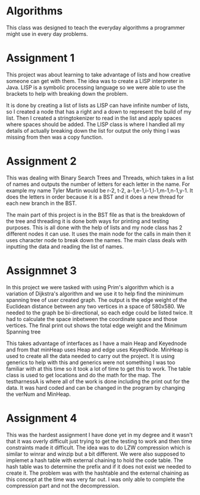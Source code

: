 # Algorithms
This class was designed to teach the everyday algorithms a programmer might use in every day problems. 


# Assignment 1
This project was about learning to take advantage of lists and how creative someone can get with them. The idea was to
create a LISP interpreter in Java. LISP is a symbolic processing language so we were able to use the brackets to help
with breaking down the problem. 

It is done by creating a list of lists as LISP can have infinite number of lists, so I created a node that has a right
and a down to represent the build of my list. Then I created a stringtokenizer to read in the list and apply spaces where
spaces should be added. The LISP class is where I handled all my details of actually breaking down the list for output
the only thing I was missing from then was a copy function.


# Assignment 2
This was dealing with Binary Search Trees and Threads, which takes in a list of names and outputs the number of letters for
each letter in the name. For example my name Tyler Martin would be r-2, t-2, a-1,e-1,i-1,l-1,m-1,n-1,y-1. It does the letters
in order because it is a BST and it does a new thread for each new branch in the BST. 

The main part of this project is in the BST file as that is the breakdown of the tree and threading it is done both ways for
printing and testing purposes. This is all done with the help of lists and my node class has 2 different nodes it can use. It
uses the main node for the calls in main then it uses character node to break down the names. The main class deals with
inputting the data and reading the list of names.

# Assignmnet 3
In this project we were tasked with using Prim's algorithm which is a variation of Dijkstra's algorithm and we use it to 
help find the mininimum spanning tree of user created graph. The output is the edge weight of the Euclidean distance
between any two vertices in a space of 580x580. We needed to the graph be bi-directional, so each edge could be listed twice.
It had to calculate the space inbetween the coordinate space and those vertices. The final print out shows the total edge 
weight and the Minimum Spanning tree

This takes advantage of interfaces as I have a main Heap and Keyednode and from that minHeap uses Heap and edge uses KeyedNode.
MinHeap is used to create all the data needed to carry out the project. It is using generics to help with this and generics
were not something I was too familiar with at this time so it took a lot of time to get this to work. The table class is 
used to get locations and do the math for the map. The testharnessA is where all of the work is done including the print out
for the data. It was hard coded and can be changed in the program by changing the verNum and MinHeap<Edge>.

# Assignment 4
This was the hardest assignment I have done yet in my degree and it wasn't that it was overly difficult just trying
to get the testing to work and then time constraints made it difficult. The idea was to do LZW compression which is similar
to winrar and winzip but a bit different. We were also supposed to implemet a hash table with external chaining to hold
the code table. The hash table was to determine the prefix and if it does not exist we needed to create it. The problem was
with the hashtable and the external chaining as this concept at the time was very far out. I was only able to complete the
compression part and not the decompression.
